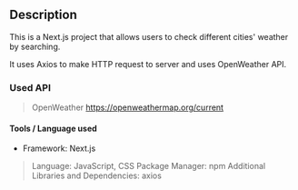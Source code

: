 ## Description

This is a Next.js project that allows users to check different cities' weather by searching. 

It uses Axios to make HTTP request to server and uses OpenWeather API. 


### Used API
> OpenWeather 
https://openweathermap.org/current

#### Tools / Language used

* Framework: Next.js
> Language: JavaScript, CSS
> Package Manager: npm
> Additional Libraries and Dependencies: axios

